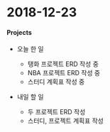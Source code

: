 # 2018-12-23
#### Projects
- 오늘 한 일
    - 탱화 프로젝트  ERD 작성 중
    - NBA 프로젝트 ERD 작성 중
    - 스터디 계획표 작성 중

- 내일 할 일
    - 두 프로젝트 ERD 작성
    - 스터디, 프로젝트 계획표 작성
